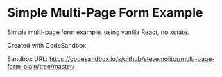 # Simple Multi-Page Form Example

Simple multi-page form example, using vanilla React, no xstate.

Created with CodeSandbox. 

Sandbox URL: https://codesandbox.io/s/github/stevemolitor/multi-page-form-plain/tree/master/
